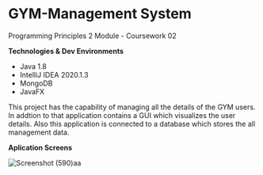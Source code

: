 # GYM-Management System

Programming Principles 2 Module - Coursework 02

**Technologies & Dev Environments**

- Java 1.8
- IntelliJ IDEA 2020.1.3
- MongoDB
- JavaFX

This project has the capability of managing all the details of the GYM users. In addtion to that application contains a GUI which visualizes the user details. Also this application is connected to a database which stores the all management data.

**Aplication Screens**

![Screenshot (590)aa](https://user-images.githubusercontent.com/55071456/120692591-986fd780-c4c5-11eb-9b36-4b2ec2f5a898.png)

